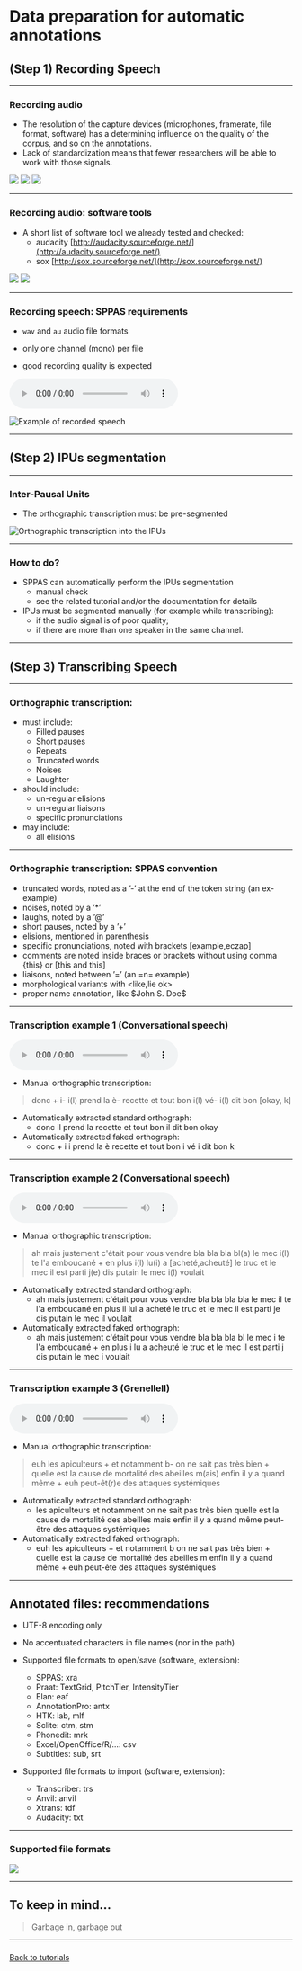 # Data preparation for automatic annotations

## (Step 1) Recording Speech

-----------------

### Recording audio 

* The resolution of the capture devices (microphones, framerate, file format, software)
has a determining influence on the quality of the corpus, and so on the annotations.
* Lack of standardization means that fewer researchers will be able to work with those signals.

![](./etc/images/no_phone.jpg) ![](./etc/images/H4N.jpg) ![](./etc/images/H4N_video.jpg)


-----------------

### Recording audio: software tools

* A short list of software tool we already tested and checked:
    - audacity [http://audacity.sourceforge.net/](http://audacity.sourceforge.net/)
    - sox [http://sox.sourceforge.net/](http://sox.sourceforge.net/)

![](./etc/images/logo_audacity.jpg)
![](./etc/images/logo_sox.png)

-----------------

### Recording speech: SPPAS requirements

* `wav` and `au` audio file formats 

* only one channel (mono) per file

* good recording quality is expected

![](./etc/media/ENG_M15_ENG_T02.wav)

![Example of recorded speech](./etc/screenshots/signal.png)

-----------------

## (Step 2) IPUs segmentation

-----------------

### Inter-Pausal Units

* The orthographic transcription must be pre-segmented

![Orthographic transcription into the IPUs](./etc/screenshots/ipu-seg-result2.png)

-----------------

### How to do?

* SPPAS can automatically perform the IPUs segmentation
    - manual check
    - see the related tutorial and/or the documentation for details
* IPUs must be segmented manually (for example while transcribing):
    - if the audio signal is of poor quality;
    - if there are more than one speaker in the same channel.

-----------------

## (Step 3) Transcribing Speech

-----------------

### Orthographic transcription:

*  must include:
    - Filled pauses
    - Short pauses
    - Repeats
    - Truncated words
    - Noises
    - Laughter
*  should include:
    - un-regular elisions
    - un-regular liaisons
    - specific pronunciations
*  may include:
    - all elisions

-----------------

### Orthographic transcription: SPPAS convention

* truncated words, noted as a ’-’ at the end of the token string (an ex- example)
* noises, noted by a ’*’
* laughs, noted by a ’@’
* short pauses, noted by a ’+’
* elisions, mentioned in parenthesis
* specific pronunciations, noted with brackets [example,eczap]
* comments are noted inside braces or brackets without using comma {this} or [this and this]
* liaisons, noted between ’=’ (an =n= example)
* morphological variants with \<like,lie ok\>
* proper name annotation, like \$John S. Doe\$

-----------------

### Transcription example 1 (Conversational speech)

![](./etc/media/AG_track_0529.wav)

* Manual orthographic transcription:

> donc + i- i(l) prend la è- recette et tout bon i(l) vé- i(l) dit bon [okay, k]

* Automatically extracted standard orthograph: 
    - donc il prend la recette et tout bon il dit bon okay
* Automatically extracted faked orthograph:
    - donc + i i prend la è recette et tout bon i vé i dit bon k

-----------------

### Transcription example 2 (Conversational speech)

![](./etc/media/AP_track_0968.wav)

* Manual orthographic transcription:

> ah mais justement c'était pour vous vendre bla bla bla bl(a) le mec i(l) te l'a 
emboucané + en plus i(l) lu(i) a [acheté,acheuté] le truc et le mec il est parti 
j(e) dis putain le mec i(l) voulait

* Automatically extracted standard orthograph: 
    - ah mais justement c'était pour vous vendre bla bla bla bla le mec il te l'a 
emboucané en plus il lui a acheté le truc et le mec il est parti je dis putain 
le mec il voulait
* Automatically extracted faked orthograph:
    - ah mais justement c'était pour vous vendre bla bla bla bl le mec i te l'a 
emboucané + en plus i lu a acheuté le truc et le mec il est parti 
j dis putain le mec i voulait

-----------------

### Transcription example 3 (GrenelleII)

![](./etc/media/grenelleII-systemiques.wav)

* Manual orthographic transcription:

> euh les apiculteurs + et notamment b- on ne sait pas très bien + quelle est 
la cause de mortalité des abeilles m(ais) enfin il y a quand même + euh peut-êt(r)e 
des attaques systémiques

* Automatically extracted standard orthograph: 
    - les apiculteurs et notamment on ne sait pas très bien quelle est la cause de 
mortalité des abeilles mais enfin il y a quand même peut-être des attaques systémiques
* Automatically extracted faked orthograph:
    - euh les apiculteurs + et notamment b on ne sait pas très bien + quelle est 
la cause de mortalité des abeilles m enfin il y a quand même + euh peut-ête 
des attaques systémiques

-----------------

## Annotated files: recommendations

* UTF-8 encoding only
* No accentuated characters in file names (nor in the path)
* Supported file formats to open/save (software, extension):

    - SPPAS: xra
    - Praat: TextGrid, PitchTier, IntensityTier
    - Elan: eaf
    - AnnotationPro: antx
    - HTK: lab, mlf
    - Sclite: ctm, stm
    - Phonedit: mrk
    - Excel/OpenOffice/R/...: csv
    - Subtitles: sub, srt

* Supported file formats to import (software, extension):
    - Transcriber: trs
    - Anvil: anvil
    - Xtrans: tdf
    - Audacity: txt

----------------

### Supported file formats

![](./etc/figures/sppas-formats.png)


-----------------

## To keep in mind...

>Garbage in, garbage out

--------------

### 

[Back to tutorials](./tutorial.html)

